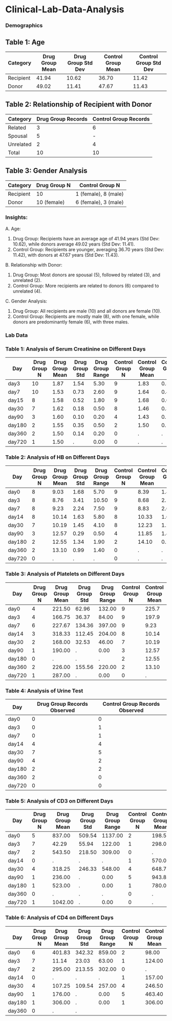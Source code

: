# Clinical-Lab-Data-Analysis 

### Demographics 

## Table 1: Age 

| Category  | Drug Group Mean | Drug Group Std Dev | Control Group Mean | Control Group Std Dev |
|-----------|------------------|--------------------|--------------------|----------------------|
| Recipient | 41.94            | 10.62              | 36.70              | 11.42                |
| Donor     | 49.02            | 11.41              | 47.67              | 11.43                |

## Table 2: Relationship of Recipient with Donor

| Category  | Drug Group Records | Control Group Records |
|-----------|--------------------|-----------------------|
| Related   | 3                  | 6                     |
| Spousal   | 5                  | -                     |
| Unrelated | 2                  | 4                     |
| Total     | 10                 | 10                    |

## Table 3: Gender Analysis

| Category  | Drug Group N | Control Group N |
|-----------|--------------|-----------------|
| Recipient | 10           | 1 (female), 8 (male)  |
| Donor     | 10 (female)  | 6 (female), 3 (male)  |

### Insights: 

A. Age:

1. Drug Group: Recipients have an average age of 41.94 years (Std Dev: 10.62), while donors average 49.02 years (Std Dev: 11.41).
2. Control Group: Recipients are younger, averaging 36.70 years (Std Dev: 11.42), with donors at 47.67 years (Std Dev: 11.43).

B. Relationship with Donor:

1. Drug Group: Most donors are spousal (5), followed by related (3), and unrelated (2).
2. Control Group: More recipients are related to donors (6) compared to unrelated (4).

C. Gender Analysis:

1. Drug Group: All recipients are male (10) and all donors are female (10).
2. Control Group: Recipients are mostly male (8), with one female, while donors are predominantly female (6), with three males.

### Lab Data
### Table 1: Analysis of Serum Creatinine on Different Days 

| Day   | Drug Group N | Drug Group Mean | Drug Group Std | Drug Group Range | Control Group N | Control Group Mean | Control Group Std | Control Group Range |
|-------|--------------|-----------------|----------------|------------------|-----------------|--------------------|-------------------|---------------------|
| day3  | 10           | 1.87            | 1.54           | 5.30             | 9               | 1.83               | 0.59              | 1.90                |
| day7  | 10           | 1.53            | 0.73           | 2.60             | 9               | 1.64               | 0.41              | 1.30                |
| day15 | 8            | 1.58            | 0.52           | 1.80             | 9               | 1.68               | 0.62              | 2.00                |
| day30 | 7            | 1.62            | 0.18           | 0.50             | 8               | 1.46               | 0.39              | 1.10                |
| day90 | 3            | 1.60            | 0.10           | 0.20             | 4               | 1.43               | 0.15              | 0.30                |
| day180| 2            | 1.55            | 0.35           | 0.50             | 2               | 1.50               | 0.14              | 0.20                |
| day360| 2            | 1.50            | 0.14           | 0.20             | 0               | .                  | .                 | .                   |
| day720| 1            | 1.50            | .              | 0.00             | 0               | .                  | .                 | .                   |

### Table 2: Analysis of HB on Different Days

| Day   | Drug Group N | Drug Group Mean | Drug Group Std | Drug Group Range | Control Group N | Control Group Mean | Control Group Std | Control Group Range |
|-------|--------------|-----------------|----------------|------------------|-----------------|--------------------|-------------------|---------------------|
| day0  | 8            | 9.03            | 1.68           | 5.70             | 9               | 8.39               | 1.80              | 5.40                |
| day3  | 8            | 8.76            | 3.41           | 10.50            | 9               | 8.68               | 2.17              | 5.80                |
| day7  | 8            | 9.23            | 2.24           | 7.50             | 9               | 8.83               | 2.60              | 8.20                |
| day14 | 8            | 10.14           | 1.63           | 5.80             | 8               | 10.33              | 1.66              | 4.50                |
| day30 | 7            | 10.19           | 1.45           | 4.10             | 8               | 12.23              | 1.29              | 3.40                |
| day90 | 3            | 12.57           | 0.29           | 0.50             | 4               | 11.85              | 1.42              | 3.40                |
| day180| 2            | 12.55           | 1.34           | 1.90             | 2               | 14.10              | 0.28              | 0.40                |
| day360| 2            | 13.10           | 0.99           | 1.40             | 0               | .                  | .                 | .                   |
| day720| 0            | .               | .              | .                | 0               | .                  | .                 | .                   |

### Table 3: Analysis of Platelets on Different Days

| Day   | Drug Group N | Drug Group Mean | Drug Group Std | Drug Group Range | Control Group N | Control Group Mean | Control Group Std | Control Group Range |
|-------|--------------|-----------------|----------------|------------------|-----------------|--------------------|-------------------|---------------------|
| day0  | 4            | 221.50          | 62.96          | 132.00           | 9               | 225.7              | 54.04             | 166.8               |
| day3  | 4            | 166.75          | 36.37          | 84.00            | 9               | 197.9              | 34.58             | 157.7               |
| day7  | 6            | 227.67          | 134.36         | 397.00           | 9               | 9.23               | 2.24              | 7.50                |
| day14 | 3            | 318.33          | 112.45         | 204.00           | 8               | 10.14              | 1.63              | 5.80                |
| day30 | 2            | 168.00          | 32.53          | 46.00            | 7               | 10.19              | 1.45              | 4.10                |
| day90 | 1            | 190.00          | .              | 0.00             | 3               | 12.57              | 0.29              | 0.50                |
| day180| 0            | .               | .              | .                | 2               | 12.55              | 1.34              | 1.90                |
| day360| 2            | 226.00          | 155.56         | 220.00           | 2               | 13.10              | 0.99              | 1.40                |
| day720| 1            | 287.00          | .              | 0.00             | 0               | .                  | .                 | .                   |

### Table 4: Analysis of Urine Test

| Day   | Drug Group Records Observed | Control Group Records Observed |
|-------|-----------------------------|--------------------------------|
| day0  | 0                           | 0                              |
| day3  | 0                           | 1                              |
| day7  | 0                           | 1                              |
| day14 | 4                           | 4                              |
| day30 | 7                           | 5                              |
| day90 | 4                           | 2                              |
| day180| 2                           | 2                              |
| day360| 2                           | 0                              |
| day720| 0                           | 0                              |

### Table 5: Analysis of CD3 on Different Days

| Day   | Drug Group N | Drug Group Mean | Drug Group Std | Drug Group Range | Control Group N | Control Group Mean | Control Group Std | Control Group Range |
|-------|--------------|-----------------|----------------|------------------|-----------------|--------------------|-------------------|---------------------|
| day0  | 5            | 837.00          | 509.54         | 1137.00          | 2               | 198.50             | 72.83             | 103.00              |
| day3  | 7            | 42.29           | 55.94          | 122.00           | 1               | 298.00             | .                 | 0.00                |
| day7  | 2            | 543.50          | 218.50         | 309.00           | 0               | .                  | .                 | .                   |
| day14 | 0            | .               | .              | .                | 1               | 570.00             | .                 | 0.00                |
| day30 | 4            | 318.25          | 246.33         | 548.00           | 4               | 648.75             | 300.27            | 663.00              |
| day90 | 1            | 236.00          | .              | 0.00             | 5               | 943.80             | 644.86            | 1287.00             |
| day180| 1            | 523.00          | .              | 0.00             | 1               | 780.00             | .                 | 0.00                |
| day360| 0            | .               | .              | .                | 0               | .                  | .                 | .                   |
| day720| 1            | 1042.00         | .              | 0.00             | 0               | .                  | .                 | .                   |

### Table 6: Analysis of CD4 on Different Days

| Day   | Drug Group N | Drug Group Mean | Drug Group Std | Drug Group Range | Control Group N | Control Group Mean | Control Group Std | Control Group Range |
|-------|--------------|-----------------|----------------|------------------|-----------------|--------------------|-------------------|---------------------|
| day0  | 6            | 401.83          | 342.32         | 859.00           | 2               | 98.00              | 45.25             | 64.00               |
| day3  | 7            | 11.14           | 23.03          | 63.00            | 1               | 124.00             | .                 | 0.00                |
| day7  | 2            | 295.00          | 213.55         | 302.00           | 0               | .                  | .                 | .                   |
| day14 | 0            | .               | .              | .                | 1               | 157.00             | .                 | 0.00                |
| day30 | 4            | 107.25          | 109.54         | 257.00           | 4               | 246.50             | 140.71            | 330.00              |
| day90 | 1            | 176.00          | .              | 0.00             | 5               | 463.40             | 437.96            | 890.00              |
| day180| 1            | 306.00          | .              | 0.00             | 1               | 306.00             | .                 | 0.00                |
| day360| 0            | .               | .              |


